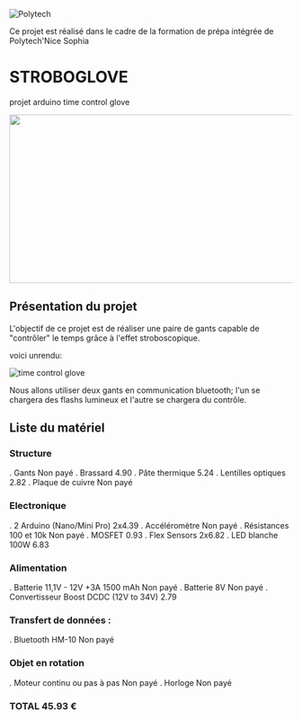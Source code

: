 




![Polytech](http://www.polytechnice.fr/jahia/jsp/jahia/templates/inc/img/polytech_nice-sophia.png)

Ce projet est réalisé dans le cadre de la formation de prépa intégrée de Polytech'Nice Sophia




# STROBOGLOVE
projet arduino time control glove 

<img src="https://i.makeagif.com/media/3-14-2017/wE9W5J.gif" width="600" height="300">
<!--https://i.makeagif.com/media/1-31-2017/7Gys2-.gif pour une meilleur qualité mais qui marche pas avec l'HTML-->


## Présentation du projet
L'objectif de ce projet est de réaliser une paire de gants capable de "contrôler" le temps grâce à l'effet stroboscopique.

voici unrendu: 

![time control glove](https://i.makeagif.com/media/6-01-2018/QaOAMd.gif)

Nous allons utiliser deux gants en communication bluetooth; l'un se chargera des flashs lumineux et l'autre se chargera du contrôle.

## Liste du matériel
### Structure 	
. Gants	Non payé
. Brassard	4.90
. Pâte thermique	5.24
. Lentilles optiques	2.82
. Plaque de cuivre	Non payé
### Electronique 	
. 2 Arduino (Nano/Mini Pro)	2x4.39
. Accéléromètre	Non payé
. Résistances 100 et 10k	Non payé
. MOSFET	0.93
. Flex Sensors	2x6.82
. LED blanche 100W	6.83
### Alimentation 	
. Batterie 11,1V - 12V +3A 1500 mAh	Non payé
. Batterie 8V	Non payé
. Convertisseur Boost DCDC (12V to 34V)	2.79
### Transfert de données :	
. Bluetooth HM-10	Non payé
### Objet en rotation	
. Moteur continu ou pas à pas	Non payé
. Horloge	Non payé
### TOTAL	45.93 €
